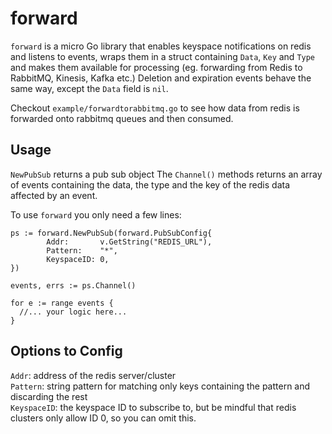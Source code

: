 # forward

`forward` is a micro Go library that enables keyspace notifications on redis and listens to events, wraps them in a struct containing `Data`, `Key` and `Type` and makes them available for processing (eg. forwarding from Redis to RabbitMQ, Kinesis, Kafka etc.) Deletion and expiration events behave the same way, except the `Data` field is `nil`.

Checkout `example/forwardtorabbitmq.go` to see how data from redis is forwarded onto rabbitmq queues and then consumed.


## Usage

`NewPubSub` returns a pub sub object
The `Channel()` methods returns an array of events containing the data, the type and the key of the redis data affected by an event.

To use `forward` you only need a few lines:
```
ps := forward.NewPubSub(forward.PubSubConfig{
		Addr:       v.GetString("REDIS_URL"),
		Pattern:    "*",
		KeyspaceID: 0,
})

events, errs := ps.Channel()

for e := range events {
  //... your logic here...
}
```
## Options to Config

`Addr`: address of the redis server/cluster  
`Pattern`: string pattern for matching only keys containing the pattern and discarding the rest  
`KeyspaceID`: the keyspace ID to subscribe to, but be mindful that redis clusters only allow ID 0, so you can omit this.
